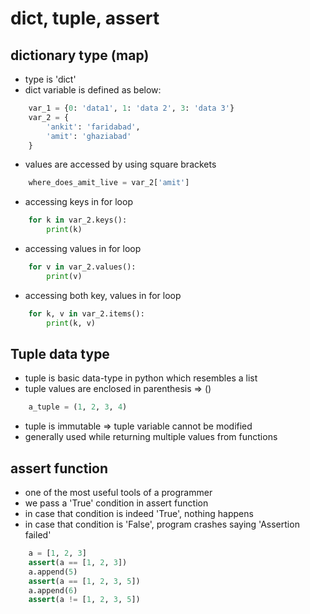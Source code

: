 # dict, tuple, assert

## dictionary type (map)

* type is 'dict'
* dict variable is defined as below:

```python
    var_1 = {0: 'data1', 1: 'data 2', 3: 'data 3'}
    var_2 = {
        'ankit': 'faridabad',
        'amit': 'ghaziabad'
    }
```

* values are accessed by using square brackets

```python
    where_does_amit_live = var_2['amit']
```

* accessing keys in for loop

```python
    for k in var_2.keys():
        print(k)
```

* accessing values in for loop

```python
    for v in var_2.values():
        print(v)
```

* accessing both key, values in for loop

```python
    for k, v in var_2.items():
        print(k, v)
```

## Tuple data type

* tuple is basic data-type in python which resembles a list
* tuple values are enclosed in parenthesis => ()

```python
    a_tuple = (1, 2, 3, 4)
```

* tuple is immutable => tuple variable cannot be modified
* generally used while returning multiple values from functions

## assert function

* one of the most useful tools of a programmer
* we pass a 'True' condition in assert function
* in case that condition is indeed 'True', nothing happens
* in case that condition is 'False', program crashes saying 'Assertion failed'

```python
    a = [1, 2, 3]
    assert(a == [1, 2, 3])
    a.append(5)
    assert(a == [1, 2, 3, 5])
    a.append(6)
    assert(a != [1, 2, 3, 5])
```
